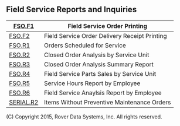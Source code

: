 ## Field Service Reports and Inquiries
<PageHeader />

| [FSO.F1](../FSO-F1/README.md)       | Field Service Order Printing                  |
| ----------------------------------- | --------------------------------------------- |
| [FSO.F2](../FSO-F2/README.md)       | Field Service Order Delivery Receipt Printing |
| [FSO.R1](../FSO-R1/README.md)       | Orders Scheduled for Service                  |
| [FSO.R2](../FSO-R2/README.md)       | Closed Order Analysis by Service Unit         |
| [FSO.R3](../FSO-R3/README.md)       | Closed Order Analysis Summary Report          |
| [FSO.R4](../FSO-R4/README.md)       | Field Service Parts Sales by Service Unit     |
| [FSO.R5](../FSO-R5/README.md)       | Service Hours Report by Employee              |
| [FSO.R6](../FSO-R6/README.md)       | Field Service Anaylsis Report by Employee     |
| [SERIAL.R2](../SERIAL-R2/README.md) | Items Without Preventive Maintenance Orders   |

(C) Copyright 2015, Rover Data Systems, Inc.
All rights reserved.
<badge text= "Version 8.10.57 " vertical="middle" />

<PageFooter />

